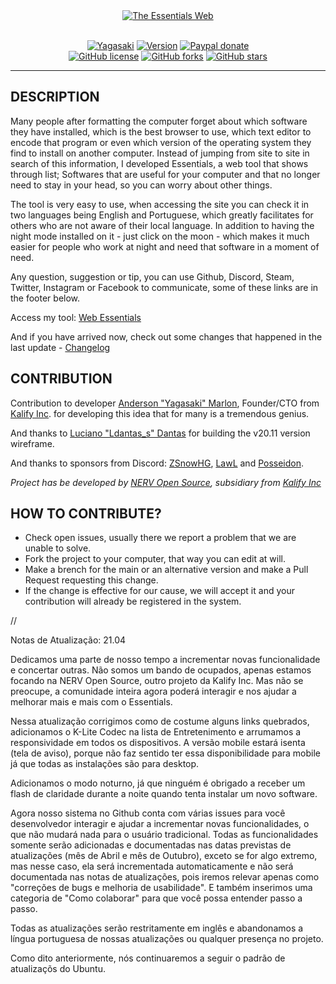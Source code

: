 <div align="center">
  <a href="https://yagasakii.github.io/webessentials/" target="_blank"><img src="https://github.com/Yagasaki7K/webessentials/blob/master/public/image/Logo%20v2.png?raw=true" alt="The Essentials Web"/></a><br><br>

[![Yagasaki](https://img.shields.io/badge/Yagasaki-Web%20Essentials-7159c1)](https://github.com/Yagasaki7K/webessentials/)
[![Version](https://img.shields.io/badge/Version-21.04-brightgreen)](https://github.com/Yagasaki7K/webessentials/)
[![Paypal donate](https://img.shields.io/badge/Paypal-donate-yellow.svg)](https://www.paypal.com/cgi-bin/webscr?cmd=_donations&business=BGK9ZCFE6G4C8&currency_code=BRL&source=url)<br>
[![GitHub license](https://img.shields.io/github/license/Yagasaki7K/webessentials)](https://github.com/Yagasaki7K/webessentials/blob/master/LICENSE)
[![GitHub forks](https://img.shields.io/github/forks/Yagasaki7K/webessentials)](https://github.com/Yagasaki7K/webessentials/network)
[![GitHub stars](https://img.shields.io/github/stars/Yagasaki7K/webessentials)](https://github.com/Yagasaki7K/webessentials/stargazers)

</div>

---

## DESCRIPTION
Many people after formatting the computer forget about which software they have installed, which is the best browser to use, which text editor to encode that program or even which version of the operating system they find to install on another computer. Instead of jumping from site to site in search of this information, I developed Essentials, a web tool that shows through list; Softwares that are useful for your computer and that no longer need to stay in your head, so you can worry about other things.

The tool is very easy to use, when accessing the site you can check it in two languages being English and Portuguese, which greatly facilitates for others who are not aware of their local language. In addition to having the night mode installed on it - just click on the moon - which makes it much easier for people who work at night and need that software in a moment of need.

Any question, suggestion or tip, you can use Github, Discord, Steam, Twitter, Instagram or Facebook to communicate, some of these links are in the footer below.

Access my tool: <a href="https://webessentials.netlify.com/" target="_blank">Web Essentials</a>

And if you have arrived now, check out some changes that happened in the last update - <a href="https://github.com/Yagasakii/webessentials/blob/master/Changelog.md">Changelog</a>

## CONTRIBUTION
Contribution to developer <a href="https://github.com/yagasaki7k" target="_blank">Anderson "Yagasaki" Marlon</a>, Founder/CTO from <a href="http://kalify.netlify.com" target="_blank">Kalify Inc</a>. for developing this idea that for many is a tremendous genius.

And thanks to <a href="https://github.com/ldantas-s" target="_blank">Luciano "Ldantas_s" Dantas</a> for building the v20.11 version wireframe.

And thanks to sponsors from Discord: <a href="https://github.com/theodoro28" target="_blank">ZSnowHG</a>, <a href="https://github.com/LawliL" target="_blank">LawL</a> and <a href="https://github.com/Posseidon0110" target="_blank">Posseidon</a>.

<i>Project has be developed by <a href="https://discord.gg/nyTRNSV" target="_blank">NERV Open Source</a>, subsidiary from <a href="http://kalify.netlify.com" target="_blank">Kalify Inc</a></i>

## HOW TO CONTRIBUTE?
- Check open issues, usually there we report a problem that we are unable to solve.
- Fork the project to your computer, that way you can edit at will.
- Make a brench for the main or an alternative version and make a Pull Request requesting this change.
- If the change is effective for our cause, we will accept it and your contribution will already be registered in the system.

//

Notas de Atualização: 21.04

Dedicamos uma parte de nosso tempo a incrementar novas funcionalidade e concertar outras. Não somos um bando de ocupados, apenas estamos focando na NERV Open Source, outro projeto da Kalify Inc. Mas não se preocupe, a comunidade inteira agora poderá interagir e nos ajudar a melhorar mais e mais com o Essentials.

Nessa atualização corrigimos como de costume alguns links quebrados, adicionamos o K-Lite Codec na lista de Entretenimento e arrumamos a responsividade em todos os dispositivos. A versão mobile estará isenta (tela de aviso), porque não faz sentido ter essa disponibilidade para mobile já que todas as instalações são para desktop.

Adicionamos o modo noturno, já que ninguém é obrigado a receber um flash de claridade durante a noite quando tenta instalar um novo software.

Agora nosso sistema no Github conta com várias issues para você desenvolvedor interagir e ajudar a incrementar novas funcionalidades, o que não mudará nada para o usuário tradicional. Todas as funcionalidades somente serão adicionadas e documentadas nas datas previstas de atualizações (mês de Abril e mês de Outubro), exceto se for algo extremo, mas nesse caso, ela será incrementada automaticamente e não será documentada nas notas de atualizações, pois iremos relevar apenas como "correções de bugs e melhoria de usabilidade". E também inserimos uma categoria de "Como colaborar" para que você possa entender passo a passo.

Todas as atualizações serão restritamente em inglês e abandonamos a língua portuguesa de nossas atualizações ou qualquer presença no projeto.

Como dito anteriormente, nós continuaremos a seguir o padrão de atualizaçõs do Ubuntu.

